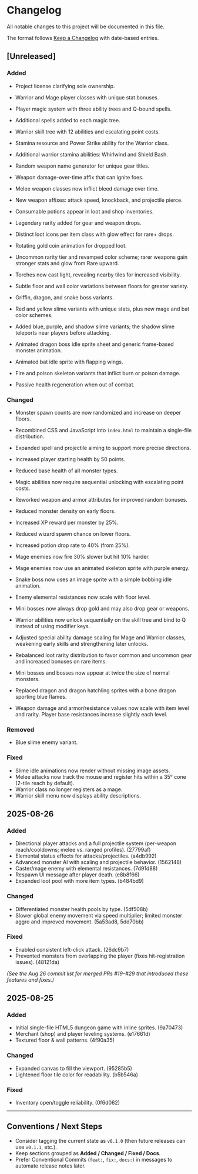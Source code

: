 # Changelog
All notable changes to this project will be documented in this file.

The format follows [Keep a Changelog](https://keepachangelog.com/en/1.1.0/) with date-based entries.

## [Unreleased]
### Added
- Project license clarifying sole ownership.
- Warrior and Mage player classes with unique stat bonuses.
- Player magic system with three ability trees and Q-bound spells.
- Additional spells added to each magic tree.
- Warrior skill tree with 12 abilities and escalating point costs.
- Stamina resource and Power Strike ability for the Warrior class.
- Additional warrior stamina abilities: Whirlwind and Shield Bash.
- Random weapon name generator for unique gear titles.
- Weapon damage-over-time affix that can ignite foes.
- Melee weapon classes now inflict bleed damage over time.
- New weapon affixes: attack speed, knockback, and projectile pierce.

- Consumable potions appear in loot and shop inventories.
- Legendary rarity added for gear and weapon drops.
- Distinct loot icons per item class with glow effect for rare+ drops.
- Rotating gold coin animation for dropped loot.
- Uncommon rarity tier and revamped color scheme; rarer weapons gain stronger stats and glow from Rare upward.
- Torches now cast light, revealing nearby tiles for increased visibility.
- Subtle floor and wall color variations between floors for greater variety.
- Griffin, dragon, and snake boss variants.
- Red and yellow slime variants with unique stats, plus new mage and bat color schemes.
- Added blue, purple, and shadow slime variants; the shadow slime teleports near players before attacking.
- Animated dragon boss idle sprite sheet and generic frame-based monster animation.
- Animated bat idle sprite with flapping wings.
- Fire and poison skeleton variants that inflict burn or poison damage.
- Passive health regeneration when out of combat.

### Changed
- Monster spawn counts are now randomized and increase on deeper floors.
- Recombined CSS and JavaScript into `index.html` to maintain a single-file distribution.
- Expanded spell and projectile aiming to support more precise directions.
- Increased player starting health by 50 points.
- Reduced base health of all monster types.
- Magic abilities now require sequential unlocking with escalating point costs.
- Reworked weapon and armor attributes for improved random bonuses.
- Reduced monster density on early floors.
- Increased XP reward per monster by 25%.
- Reduced wizard spawn chance on lower floors.
- Increased potion drop rate to 40% (from 25%).
- Mage enemies now fire 30% slower but hit 10% harder.
- Mage enemies now use an animated skeleton sprite with purple energy.
- Snake boss now uses an image sprite with a simple bobbing idle animation.
- Enemy elemental resistances now scale with floor level.
- Mini bosses now always drop gold and may also drop gear or weapons.
- Warrior abilities now unlock sequentially on the skill tree and bind to Q instead of using modifier keys.
- Adjusted special ability damage scaling for Mage and Warrior classes, weakening early skills and strengthening later unlocks.
- Rebalanced loot rarity distribution to favor common and uncommon gear and increased bonuses on rare items.
- Mini bosses and bosses now appear at twice the size of normal monsters.
- Replaced dragon and dragon hatchling sprites with a bone dragon sporting blue flames.

- Weapon damage and armor/resistance values now scale with item level and rarity. Player base resistances increase slightly each level.

### Removed
- Blue slime enemy variant.

### Fixed
- Slime idle animations now render without missing image assets.
- Melee attacks now track the mouse and register hits within a 35° cone (2-tile reach by default).
- Warrior class no longer registers as a mage.
- Warrior skill menu now displays ability descriptions.

## 2025-08-26
### Added
- Directional player attacks and a full projectile system (per-weapon reach/cooldowns; melee vs. ranged profiles). (27799af)
- Elemental status effects for attacks/projectiles. (a4db992)
- Advanced monster AI with scaling and projectile behavior. (1562148)
- Caster/mage enemy with elemental resistances. (7d91d88)
- Respawn UI message after player death. (e8b8f66)
- Expanded loot pool with more item types. (b484bd9)

### Changed
- Differentiated monster health pools by type. (5df508b)
- Slower global enemy movement via speed multiplier; limited monster aggro and improved movement. (5a53ad8, 5dd70bb)

### Fixed
- Enabled consistent left-click attack. (26dc9b7)
- Prevented monsters from overlapping the player (fixes hit-registration issues). (48121da)

*(See the Aug 26 commit list for merged PRs #19–#29 that introduced these features and fixes.)*

## 2025-08-25
### Added
- Initial single-file HTML5 dungeon game with inline sprites. (9a70473)
- Merchant (shop) and player leveling systems. (e17661d)
- Textured floor & wall patterns. (4f90a35)

### Changed
- Expanded canvas to fill the viewport. (95285b5)
- Lightened floor tile color for readability. (b5b546a)

### Fixed
- Inventory open/toggle reliability. (0f6d062)

---
## Conventions / Next Steps
- Consider tagging the current state as `v0.1.0` (then future releases can use `v0.1.1`, etc.).
- Keep sections grouped as **Added / Changed / Fixed / Docs**.
- Prefer Conventional Commits (`feat:`, `fix:`, `docs:`) in messages to automate release notes later.

